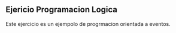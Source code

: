 ## Ejericio Programacion Logica

Este ejercicio es un ejempolo de progrmacion orientada a eventos.

